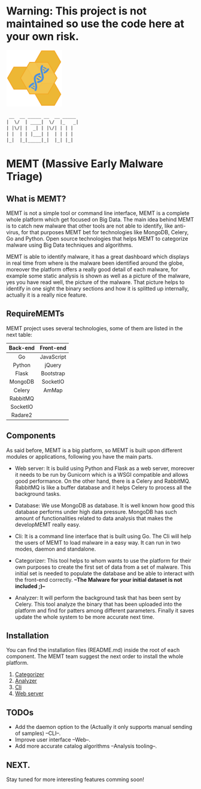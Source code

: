 # Warning: This project is not maintained so use the code here at your own risk.


<img src=https://github.com/SecurityArtWork/MEMT/blob/master/serv/app/static/img/logo.png width=150 height=150 />

```
 __  __ _____ __  __ _____
|  \/  | ____|  \/  |_   _|
| |\/| |  _| | |\/| | | |
| |  | | |___| |  | | | |
|_|  |_|_____|_|  |_| |_|
```

# MEMT (Massive Early Malware Triage)

## What is MEMT?
MEMT is not a simple tool or command line interface, MEMT is a complete whole platform which get focused on Big Data. The main idea behind MEMT is to catch new malware that other tools are not able to identify, like anti-virus, for that purposes MEMT bet for technologies like MongoDB, Celery, Go and Python. Open source technologies that helps MEMT to categorize malware using Big Data techniques and algorithms.

MEMT is able to identify malware, it has a great dashboard which displays in real time from where is the malware been identified around the globe, moreover the platform offers a really good detail of each malware, for example some static analysis is shown as well as a picture of the malware, yes you have read well, the picture of the malware. That picture helps to identify in one sight the binary sections and how it is splitted up internally, actually it is a really nice feature.

## RequireMEMTs
MEMT project uses several technologies, some of them are listed in the next table:

| Back-end | Front-end  |
| :------: | :--------: |
|    Go    | JavaScript |
|  Python  |   jQuery   |
|  Flask   | Bootstrap  |
| MongoDB  |  SocketIO  |
|  Celery  |   AmMap    |
| RabbitMQ |            |
| SocketIO |            |
|  Radare2 |            |

## Components
As said before, MEMT is a big platform, so MEMT is built upon different modules or applications, following you have the main parts.

- Web server: It is build using Python and Flask as a web server, moreover it needs to be run by Gunicorn which is a WSGI compatible and allows good performance. On the other hand, there is a Celery and RabbitMQ. RabbitMQ is like a buffer database and it helps Celery to process all the background tasks.

- Database: We use MongoDB as database. It is well known how good this database performs under high data pressure. MongoDB has such amount of functionalities related to data analysis that makes the developMEMT really easy.

- Cli: It is a command line interface that is built using Go. The Cli will help the users of MEMT to load malware in a easy way. It can run in two modes, daemon and standalone.

- Categorizer: This tool helps to whom wants to use the platform for their own purposes to create the first set of data from a set of malware. This initial set is needed to populate the database and be able to interact with the front-end correctly. **–The Malware for your initial dataset is not included ;)–**

- Analyzer: It will perform the background task that has been sent by Celery. This tool analyze the binary that has been uploaded into the platform and find for patters among different parameters. Finally it saves update the whole system to be more accurate next time.

## Installation
You can find the installation files (README.md) inside the root of each component. The MEMT team suggest the next order to install the whole platform.

1. [Categorizer](cat/README.md)
2. [Analyzer](anal/README.md)
3. [Cli](cli/README.md)
4. [Web server](serv/README.md)


## TODOs

* Add the daemon option to the (Actually it only supports manual sending of samples) –CLI–.
* Improve user interface –Web–.
* Add more accurate catalog algorithms –Analysis tooling–.

## NEXT.

Stay tuned for more interesting features comming soon!
